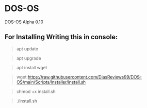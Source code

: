 # DOS-OS
DOS-OS Alpha 0.10
## For Installing Writing this in console:
> apt update

> apt upgrade

> apt install wget

> wget https://raw.githubusercontent.com/DiasReviews99/DOS-OS/main/Scripts/Installer/install.sh

> chmod +x install.sh

> ./install.sh

